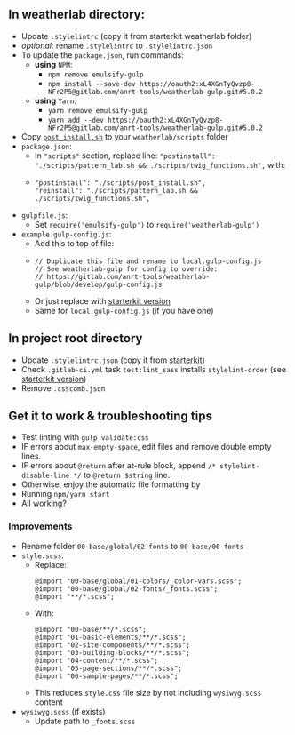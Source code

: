 ## In weatherlab directory:

- Update `.stylelintrc` (copy it from starterkit weatherlab folder)
- _optional_: rename `.stylelintrc` to `.stylelintrc.json`
- To update the `package.json`, run commands:
  - **using** `NPM`:
    - `npm remove emulsify-gulp`
    - `npm install --save-dev https://oauth2:xL4XGnTyQvzp8-NFr2P5@gitlab.com/anrt-tools/weatherlab-gulp.git#5.0.2`
  - **using** `Yarn`:
    - `yarn remove emulsify-gulp`
    - `yarn add --dev https://oauth2:xL4XGnTyQvzp8-NFr2P5@gitlab.com/anrt-tools/weatherlab-gulp.git#5.0.2`
- Copy [`post_install.sh`](https://gitlab.com/anrt-tools/d8-starterkit/blob/master/web/themes/custom/weatherlab/scripts/post_install.sh) to your `weatherlab/scripts` folder
- `package.json`:
    - In `"scripts"` section, replace line: `"postinstall": "./scripts/pattern_lab.sh && ./scripts/twig_functions.sh",` with:
    - ```
      "postinstall": "./scripts/post_install.sh",
      "reinstall": "./scripts/pattern_lab.sh && ./scripts/twig_functions.sh",
      ```
- `gulpfile.js`:
  - Set `require('emulsify-gulp')` to `require('weatherlab-gulp')`
- `example.gulp-config.js`:
  - Add this to top of file:
  - ```
    // Duplicate this file and rename to local.gulp-config.js
    // See weatherlab-gulp for config to override:
    // https://gitlab.com/anrt-tools/weatherlab-gulp/blob/develop/gulp-config.js
    ```
  - Or just replace with [starterkit version](https://gitlab.com/anrt-tools/d8-starterkit/blob/master/web/themes/custom/weatherlab/example.gulp-config.js)
  - Same for `local.gulp-config.js` (if you have one)

## In project root directory

- Update `.stylelintrc.json` (copy it from [starterkit](https://gitlab.com/anrt-tools/d8-starterkit/blob/master/.stylelintrc.json))
- Check `.gitlab-ci.yml` task `test:lint_sass` installs `stylelint-order` (see [starterkit version](https://gitlab.com/anrt-tools/d8-starterkit/blob/master/.gitlab-ci.yml))
- Remove `.csscomb.json`

## Get it to work & troubleshooting tips

- Test linting with `gulp validate:css`
- IF errors about `max-empty-space`, edit files and remove double empty lines.
- IF errors about `@return` after at-rule block, append `/* stylelint-disable-line */` to `@return $string` line.
- Otherwise, enjoy the automatic file formatting by
- Running `npm/yarn start`
- All working?

### Improvements

- Rename folder `00-base/global/02-fonts` to `00-base/00-fonts`
- `style.scss`:
  - Replace: 
    ```
    @import "00-base/global/01-colors/_color-vars.scss";  
    @import "00-base/global/02-fonts/_fonts.scss";  
    @import "**/*.scss";  
    ```
  - With:
    ```
    @import "00-base/**/*.scss";
    @import "01-basic-elements/**/*.scss";
    @import "02-site-components/**/*.scss";
    @import "03-building-blocks/**/*.scss";
    @import "04-content/**/*.scss";
    @import "05-page-sections/**/*.scss";
    @import "06-sample-pages/**/*.scss";
    ```
  - This reduces `style.css` file size by not including `wysiwyg.scss` content
- `wysiwyg.scss` (if exists)
  - Update path to `_fonts.scss`

